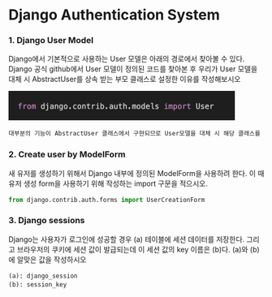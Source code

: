 # Django Authentication System

### 1. Django User Model 

Django에서 기본적으로 사용하는 User 모델은 아래의 경로에서 찾아볼 수 있다. Django 공식 github에서 User 모델이 정의된 코드를 찾아본 후 우리가 User 모델을 대체 시 AbstractUser를 상속 받는 부모 클래스로 설정한 이유를 작성해보시오

![image-20220907225421527](05_django_homework.assets/image-20220907225421527.png)

```python
대부분의 기능이 AbstractUser 클래스에서 구현되므로 User모델을 대체 시 해당 클래스를 상속 받는 부모 클래스로 설정한다.
```

### 2. Create user by ModelForm

새 유저를 생성하기 위해서 Django 내부에 정의된 ModelForm을 사용하려 한다. 이 때 유저 생성 form을 사용하기 위해 작성하는 import 구문을 적으시오.

```python
from django.contrib.auth.forms import UserCreationForm
```

### 3. Django sessions

Django는 사용자가 로그인에 성공할 경우 (a) 테이블에 세션 데이터를 저장한다. 그리고 브라우저의 쿠키에 세션 값이 발급되는데 이 세션 값의 key 이름은 (b)다. (a)와 (b)에 알맞은 값을 작성하시오

```python
(a): django_session
(b): session_key
```

